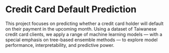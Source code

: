 # Credit Card Default Prediction
This project focuses on predicting whether a credit card holder will default on their payment in the upcoming month. Using a dataset of Taiwanese credit card clients, we apply a range of machine learning models — with a special emphasis on tree-based ensemble methods — to explore model performance, interpretability, and predictive power.
